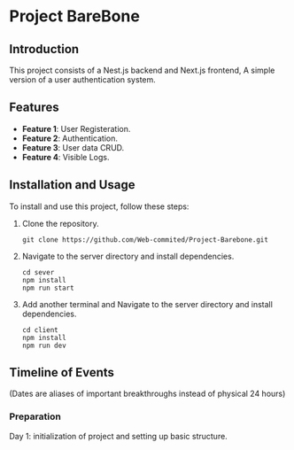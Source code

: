 # Project BareBone

## Introduction
This project consists of a Nest.js backend and Next.js frontend, A simple version of a user authentication system.

## Features
* **Feature 1**: User Registeration.
* **Feature 2**: Authentication.
* **Feature 3**: User data CRUD.
* **Feature 4**: Visible Logs.


## Installation and Usage
To install and use this project, follow these steps:

1. Clone the repository.
    ```
    git clone https://github.com/Web-commited/Project-Barebone.git
    ```
2. Navigate to the server directory and install dependencies.
    ```
    cd sever
    npm install
    npm run start
    ```
3. Add another terminal and Navigate to the server directory and install dependencies.
    ```
    cd client
    npm install
    npm run dev
    ```

## Timeline of Events
(Dates are aliases of important breakthroughs instead of physical 24 hours)
### Preparation
Day 1: initialization of project and setting up basic structure.


